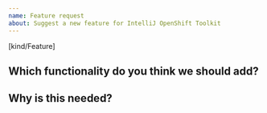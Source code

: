 ```yaml
---
name: Feature request
about: Suggest a new feature for IntelliJ OpenShift Toolkit
---
```

[kind/Feature]

<!--

Welcome! - We kindly ask you to:

  1. Fill out the issue template below 

Thanks for understanding, and for contributing to the project!

-->

## Which functionality do you think we should add?


## Why is this needed?

